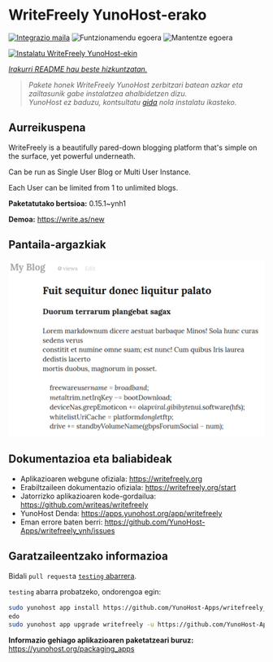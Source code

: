 <!--
Ohart ongi: README hau automatikoki sortu da <https://github.com/YunoHost/apps/tree/master/tools/readme_generator>ri esker
EZ editatu eskuz.
-->

# WriteFreely YunoHost-erako

[![Integrazio maila](https://apps.yunohost.org/badge/integration/writefreely)](https://ci-apps.yunohost.org/ci/apps/writefreely/)
![Funtzionamendu egoera](https://apps.yunohost.org/badge/state/writefreely)
![Mantentze egoera](https://apps.yunohost.org/badge/maintained/writefreely)

[![Instalatu WriteFreely YunoHost-ekin](https://install-app.yunohost.org/install-with-yunohost.svg)](https://install-app.yunohost.org/?app=writefreely)

*[Irakurri README hau beste hizkuntzatan.](./ALL_README.md)*

> *Pakete honek WriteFreely YunoHost zerbitzari batean azkar eta zailtasunik gabe instalatzea ahalbidetzen dizu.*  
> *YunoHost ez baduzu, kontsultatu [gida](https://yunohost.org/install) nola instalatu ikasteko.*

## Aurreikuspena

WriteFreely is a beautifully pared-down blogging platform that's simple on the surface, yet powerful underneath.

Can be run as Single User Blog or Multi User Instance.

Each User can be limited from 1 to unlimited blogs.

**Paketatutako bertsioa:** 0.15.1~ynh1

**Demoa:** <https://write.as/new>

## Pantaila-argazkiak

![WriteFreely(r)en pantaila-argazkia](./doc/screenshots/screenshots2.png)

## Dokumentazioa eta baliabideak

- Aplikazioaren webgune ofiziala: <https://writefreely.org>
- Erabiltzaileen dokumentazio ofiziala: <https://writefreely.org/start>
- Jatorrizko aplikazioaren kode-gordailua: <https://github.com/writeas/writefreely>
- YunoHost Denda: <https://apps.yunohost.org/app/writefreely>
- Eman errore baten berri: <https://github.com/YunoHost-Apps/writefreely_ynh/issues>

## Garatzaileentzako informazioa

Bidali `pull request`a [`testing` abarrera](https://github.com/YunoHost-Apps/writefreely_ynh/tree/testing).

`testing` abarra probatzeko, ondorengoa egin:

```bash
sudo yunohost app install https://github.com/YunoHost-Apps/writefreely_ynh/tree/testing --debug
edo
sudo yunohost app upgrade writefreely -u https://github.com/YunoHost-Apps/writefreely_ynh/tree/testing --debug
```

**Informazio gehiago aplikazioaren paketatzeari buruz:** <https://yunohost.org/packaging_apps>
